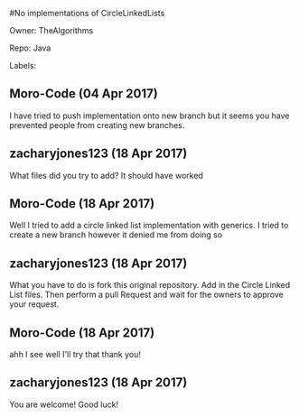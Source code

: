 #No implementations of CircleLinkedLists

Owner: TheAlgorithms

Repo: Java

Labels: 

## Moro-Code (04 Apr 2017)

I have tried to push implementation onto new branch but it seems you have prevented people from creating new branches. 

## zacharyjones123 (18 Apr 2017)

What files did you try to add? It should have worked

## Moro-Code (18 Apr 2017)

Well I tried to add a circle linked list implementation with generics. I tried to create a new branch however it denied me from doing so 

## zacharyjones123 (18 Apr 2017)

What you have to do is fork this original repository. Add in the Circle Linked List files. Then perform a pull Request and wait for the owners to approve your request.

## Moro-Code (18 Apr 2017)

ahh I see well I'll try that thank you!

## zacharyjones123 (18 Apr 2017)

You are welcome! Good luck!

